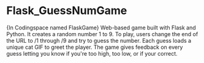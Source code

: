 # Flask_GuessNumGame
{In Codingspace named FlaskGame}
Web-based game built with Flask and Python. It creates a random number 1 to 9. To play, users change the end of the URL to /1 through /9 and try to guess the number. Each guess loads a unique cat GIF to greet the player. The game gives feedback on every guess letting you know if you're too high, too low, or if your correct.
